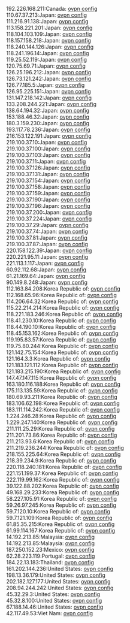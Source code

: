 192.226.168.211:Canada: [ovpn config](vpn/192_226_168_211.ovpn)  
110.67.37.213:Japan: [ovpn config](vpn/110_67_37_213.ovpn)  
111.216.91.138:Japan: [ovpn config](vpn/111_216_91_138.ovpn)  
113.158.221.201:Japan: [ovpn config](vpn/113_158_221_201.ovpn)  
118.104.103.109:Japan: [ovpn config](vpn/118_104_103_109.ovpn)  
118.157.158.218:Japan: [ovpn config](vpn/118_157_158_218.ovpn)  
118.240.144.126:Japan: [ovpn config](vpn/118_240_144_126.ovpn)  
118.241.196.14:Japan: [ovpn config](vpn/118_241_196_14.ovpn)  
119.25.52.119:Japan: [ovpn config](vpn/119_25_52_119.ovpn)  
120.75.69.71:Japan: [ovpn config](vpn/120_75_69_71.ovpn)  
126.25.196.212:Japan: [ovpn config](vpn/126_25_196_212.ovpn)  
126.73.121.242:Japan: [ovpn config](vpn/126_73_121_242.ovpn)  
126.77.185.5:Japan: [ovpn config](vpn/126_77_185_5.ovpn)  
126.95.225.151:Japan: [ovpn config](vpn/126_95_225_151.ovpn)  
131.147.218.142:Japan: [ovpn config](vpn/131_147_218_142.ovpn)  
133.208.244.221:Japan: [ovpn config](vpn/133_208_244_221.ovpn)  
138.64.194.32:Japan: [ovpn config](vpn/138_64_194_32.ovpn)  
153.188.46.32:Japan: [ovpn config](vpn/153_188_46_32.ovpn)  
180.3.159.230:Japan: [ovpn config](vpn/180_3_159_230.ovpn)  
193.117.78.236:Japan: [ovpn config](vpn/193_117_78_236.ovpn)  
216.153.122.191:Japan: [ovpn config](vpn/216_153_122_191.ovpn)  
219.100.37.10:Japan: [ovpn config](vpn/219_100_37_10.ovpn)  
219.100.37.100:Japan: [ovpn config](vpn/219_100_37_100.ovpn)  
219.100.37.103:Japan: [ovpn config](vpn/219_100_37_103.ovpn)  
219.100.37.11:Japan: [ovpn config](vpn/219_100_37_11.ovpn)  
219.100.37.126:Japan: [ovpn config](vpn/219_100_37_126.ovpn)  
219.100.37.131:Japan: [ovpn config](vpn/219_100_37_131.ovpn)  
219.100.37.154:Japan: [ovpn config](vpn/219_100_37_154.ovpn)  
219.100.37.158:Japan: [ovpn config](vpn/219_100_37_158.ovpn)  
219.100.37.159:Japan: [ovpn config](vpn/219_100_37_159.ovpn)  
219.100.37.190:Japan: [ovpn config](vpn/219_100_37_190.ovpn)  
219.100.37.196:Japan: [ovpn config](vpn/219_100_37_196.ovpn)  
219.100.37.200:Japan: [ovpn config](vpn/219_100_37_200.ovpn)  
219.100.37.224:Japan: [ovpn config](vpn/219_100_37_224.ovpn)  
219.100.37.29:Japan: [ovpn config](vpn/219_100_37_29.ovpn)  
219.100.37.74:Japan: [ovpn config](vpn/219_100_37_74.ovpn)  
219.100.37.81:Japan: [ovpn config](vpn/219_100_37_81.ovpn)  
219.100.37.87:Japan: [ovpn config](vpn/219_100_37_87.ovpn)  
220.158.122.39:Japan: [ovpn config](vpn/220_158_122_39.ovpn)  
220.221.95.11:Japan: [ovpn config](vpn/220_221_95_11.ovpn)  
221.113.1.117:Japan: [ovpn config](vpn/221_113_1_117.ovpn)  
60.92.112.68:Japan: [ovpn config](vpn/60_92_112_68.ovpn)  
61.21.169.64:Japan: [ovpn config](vpn/61_21_169_64.ovpn)  
90.149.8.248:Japan: [ovpn config](vpn/90_149_8_248.ovpn)  
112.163.84.208:Korea Republic of: [ovpn config](vpn/112_163_84_208.ovpn)  
112.168.65.96:Korea Republic of: [ovpn config](vpn/112_168_65_96.ovpn)  
114.206.64.32:Korea Republic of: [ovpn config](vpn/114_206_64_32.ovpn)  
115.22.214.214:Korea Republic of: [ovpn config](vpn/115_22_214_214.ovpn)  
118.221.183.246:Korea Republic of: [ovpn config](vpn/118_221_183_246.ovpn)  
118.41.230.10:Korea Republic of: [ovpn config](vpn/118_41_230_10.ovpn)  
118.44.190.10:Korea Republic of: [ovpn config](vpn/118_44_190_10.ovpn)  
118.45.153.162:Korea Republic of: [ovpn config](vpn/118_45_153_162.ovpn)  
119.195.83.57:Korea Republic of: [ovpn config](vpn/119_195_83_57.ovpn)  
119.75.80.244:Korea Republic of: [ovpn config](vpn/119_75_80_244.ovpn)  
121.142.75.154:Korea Republic of: [ovpn config](vpn/121_142_75_154.ovpn)  
121.164.3.3:Korea Republic of: [ovpn config](vpn/121_164_3_3.ovpn)  
121.183.121.112:Korea Republic of: [ovpn config](vpn/121_183_121_112.ovpn)  
121.183.215.190:Korea Republic of: [ovpn config](vpn/121_183_215_190.ovpn)  
147.47.147.115:Korea Republic of: [ovpn config](vpn/147_47_147_115.ovpn)  
163.180.116.188:Korea Republic of: [ovpn config](vpn/163_180_116_188.ovpn)  
175.113.135.59:Korea Republic of: [ovpn config](vpn/175_113_135_59.ovpn)  
180.69.93.211:Korea Republic of: [ovpn config](vpn/180_69_93_211.ovpn)  
183.106.62.198:Korea Republic of: [ovpn config](vpn/183_106_62_198.ovpn)  
183.111.114.242:Korea Republic of: [ovpn config](vpn/183_111_114_242.ovpn)  
1.224.246.28:Korea Republic of: [ovpn config](vpn/1_224_246_28.ovpn)  
1.229.247.140:Korea Republic of: [ovpn config](vpn/1_229_247_140.ovpn)  
211.111.25.29:Korea Republic of: [ovpn config](vpn/211_111_25_29.ovpn)  
211.201.73.86:Korea Republic of: [ovpn config](vpn/211_201_73_86.ovpn)  
211.213.93.6:Korea Republic of: [ovpn config](vpn/211_213_93_6.ovpn)  
211.219.236.244:Korea Republic of: [ovpn config](vpn/211_219_236_244.ovpn)  
218.155.225.64:Korea Republic of: [ovpn config](vpn/218_155_225_64.ovpn)  
218.39.234.9:Korea Republic of: [ovpn config](vpn/218_39_234_9.ovpn)  
220.118.240.181:Korea Republic of: [ovpn config](vpn/220_118_240_181.ovpn)  
221.151.199.37:Korea Republic of: [ovpn config](vpn/221_151_199_37.ovpn)  
222.119.99.162:Korea Republic of: [ovpn config](vpn/222_119_99_162.ovpn)  
39.122.88.202:Korea Republic of: [ovpn config](vpn/39_122_88_202.ovpn)  
49.168.29.233:Korea Republic of: [ovpn config](vpn/49_168_29_233.ovpn)  
58.227.105.91:Korea Republic of: [ovpn config](vpn/58_227_105_91.ovpn)  
59.26.97.245:Korea Republic of: [ovpn config](vpn/59_26_97_245.ovpn)  
59.7.120.10:Korea Republic of: [ovpn config](vpn/59_7_120_10.ovpn)  
59.7.121.109:Korea Republic of: [ovpn config](vpn/59_7_121_109.ovpn)  
61.85.35.215:Korea Republic of: [ovpn config](vpn/61_85_35_215.ovpn)  
61.99.114.167:Korea Republic of: [ovpn config](vpn/61_99_114_167.ovpn)  
14.192.213.85:Malaysia: [ovpn config](vpn/14_192_213_85.ovpn)  
14.192.213.85:Malaysia: [ovpn config](vpn/14_192_213_85.ovpn)  
187.250.152.23:Mexico: [ovpn config](vpn/187_250_152_23.ovpn)  
62.28.223.119:Portugal: [ovpn config](vpn/62_28_223_119.ovpn)  
184.22.13.183:Thailand: [ovpn config](vpn/184_22_13_183.ovpn)  
161.202.144.236:United States: [ovpn config](vpn/161_202_144_236.ovpn)  
198.13.36.179:United States: [ovpn config](vpn/198_13_36_179.ovpn)  
202.182.127.177:United States: [ovpn config](vpn/202_182_127_177.ovpn)  
208.94.244.242:United States: [ovpn config](vpn/208_94_244_242.ovpn)  
45.32.29.3:United States: [ovpn config](vpn/45_32_29_3.ovpn)  
45.32.8.100:United States: [ovpn config](vpn/45_32_8_100.ovpn)  
67.188.14.46:United States: [ovpn config](vpn/67_188_14_46.ovpn)  
42.117.49.53:Viet Nam: [ovpn config](vpn/42_117_49_53.ovpn)  
